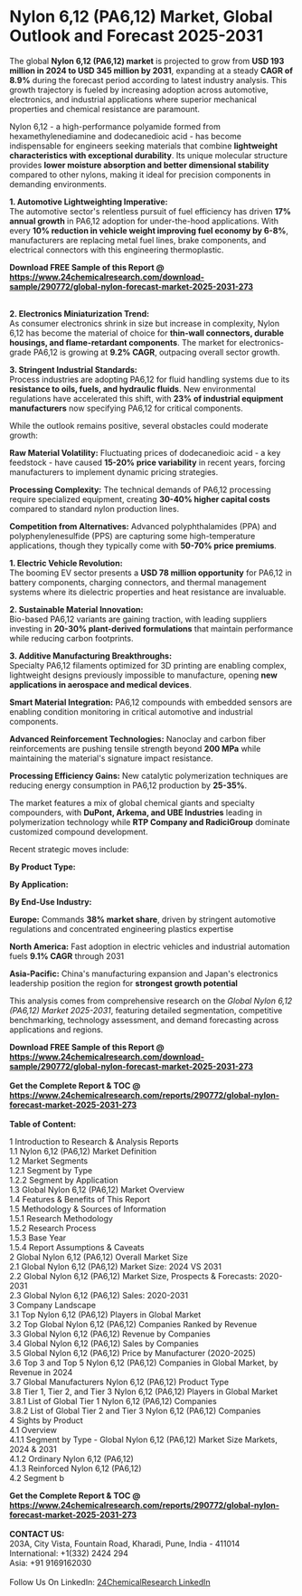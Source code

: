 <h1>Nylon 6,12 (PA6,12) Market, Global Outlook and Forecast 2025-2031</h1><p>The global <strong>Nylon 6,12 (PA6,12) market</strong> is projected to grow from <strong>USD 193 million in 2024 to USD 345 million by 2031</strong>, expanding at a steady <strong>CAGR of 8.9%</strong> during the forecast period according to latest industry analysis. This growth trajectory is fueled by increasing adoption across automotive, electronics, and industrial applications where superior mechanical properties and chemical resistance are paramount.</p><p>Nylon 6,12 - a high-performance polyamide formed from hexamethylenediamine and dodecanedioic acid - has become indispensable for engineers seeking materials that combine <strong>lightweight characteristics with exceptional durability</strong>. Its unique molecular structure provides <strong>lower moisture absorption and better dimensional stability</strong> compared to other nylons, making it ideal for precision components in demanding environments.</p><p><strong>1. Automotive Lightweighting Imperative:</strong><br>
The automotive sector's relentless pursuit of fuel efficiency has driven <strong>17% annual growth</strong> in PA6,12 adoption for under-the-hood applications. With every <strong>10% reduction in vehicle weight improving fuel economy by 6-8%</strong>, manufacturers are replacing metal fuel lines, brake components, and electrical connectors with this engineering thermoplastic.</p><div><b>Download FREE Sample of this Report @ 
            <a href="https://www.24chemicalresearch.com/download-sample/290772/global-nylon-forecast-market-2025-2031-273">
            https://www.24chemicalresearch.com/download-sample/290772/global-nylon-forecast-market-2025-2031-273</a></b></div><br><p><strong>2. Electronics Miniaturization Trend:</strong><br>
As consumer electronics shrink in size but increase in complexity, Nylon 6,12 has become the material of choice for <strong>thin-wall connectors, durable housings, and flame-retardant components</strong>. The market for electronics-grade PA6,12 is growing at <strong>9.2% CAGR</strong>, outpacing overall sector growth.</p><p><strong>3. Stringent Industrial Standards:</strong><br>
Process industries are adopting PA6,12 for fluid handling systems due to its <strong>resistance to oils, fuels, and hydraulic fluids</strong>. New environmental regulations have accelerated this shift, with <strong>23% of industrial equipment manufacturers</strong> now specifying PA6,12 for critical components.</p><p>While the outlook remains positive, several obstacles could moderate growth:</p><p><strong>Raw Material Volatility:</strong> Fluctuating prices of dodecanedioic acid - a key feedstock - have caused <strong>15-20% price variability</strong> in recent years, forcing manufacturers to implement dynamic pricing strategies.</p><p><strong>Processing Complexity:</strong> The technical demands of PA6,12 processing require specialized equipment, creating <strong>30-40% higher capital costs</strong> compared to standard nylon production lines.</p><p><strong>Competition from Alternatives:</strong> Advanced polyphthalamides (PPA) and polyphenylenesulfide (PPS) are capturing some high-temperature applications, though they typically come with <strong>50-70% price premiums</strong>.</p><p><strong>1. Electric Vehicle Revolution:</strong><br>
The booming EV sector presents a <strong>USD 78 million opportunity</strong> for PA6,12 in battery components, charging connectors, and thermal management systems where its dielectric properties and heat resistance are invaluable.</p><p><strong>2. Sustainable Material Innovation:</strong><br>
Bio-based PA6,12 variants are gaining traction, with leading suppliers investing in <strong>20-30% plant-derived formulations</strong> that maintain performance while reducing carbon footprints.</p><p><strong>3. Additive Manufacturing Breakthroughs:</strong><br>
Specialty PA6,12 filaments optimized for 3D printing are enabling complex, lightweight designs previously impossible to manufacture, opening <strong>new applications in aerospace and medical devices</strong>.</p><p><strong>Smart Material Integration:</strong> PA6,12 compounds with embedded sensors are enabling condition monitoring in critical automotive and industrial components.</p><p><strong>Advanced Reinforcement Technologies:</strong> Nanoclay and carbon fiber reinforcements are pushing tensile strength beyond <strong>200 MPa</strong> while maintaining the material's signature impact resistance.</p><p><strong>Processing Efficiency Gains:</strong> New catalytic polymerization techniques are reducing energy consumption in PA6,12 production by <strong>25-35%</strong>.</p><p>The market features a mix of global chemical giants and specialty compounders, with <strong>DuPont, Arkema, and UBE Industries</strong> leading in polymerization technology while <strong>RTP Company and RadiciGroup</strong> dominate customized compound development.</p><p>Recent strategic moves include:</p><p><strong>By Product Type:</strong></p><p><strong>By Application:</strong></p><p><strong>By End-Use Industry:</strong></p><p><strong>Europe:</strong> Commands <strong>38% market share</strong>, driven by stringent automotive regulations and concentrated engineering plastics expertise</p><p><strong>North America:</strong> Fast adoption in electric vehicles and industrial automation fuels <strong>9.1% CAGR</strong> through 2031</p><p><strong>Asia-Pacific:</strong> China's manufacturing expansion and Japan's electronics leadership position the region for <strong>strongest growth potential</strong></p><p>This analysis comes from comprehensive research on the <em>Global Nylon 6,12 (PA6,12) Market 2025-2031</em>, featuring detailed segmentation, competitive benchmarking, technology assessment, and demand forecasting across applications and regions.</p><div><b>Download FREE Sample of this Report @ 
            <a href="https://www.24chemicalresearch.com/download-sample/290772/global-nylon-forecast-market-2025-2031-273">
            https://www.24chemicalresearch.com/download-sample/290772/global-nylon-forecast-market-2025-2031-273</a></b></div><br><div><b>Get the Complete Report & TOC @ 
            <a href="https://www.24chemicalresearch.com/reports/290772/global-nylon-forecast-market-2025-2031-273">
            https://www.24chemicalresearch.com/reports/290772/global-nylon-forecast-market-2025-2031-273</a></b></div><br>
            <b>Table of Content:</b><p>1 Introduction to Research & Analysis Reports<br />
 1.1 Nylon 6,12 (PA6,12) Market Definition<br />
 1.2 Market Segments<br />
 1.2.1 Segment by Type<br />
 1.2.2 Segment by Application<br />
 1.3 Global Nylon 6,12 (PA6,12) Market Overview<br />
 1.4 Features & Benefits of This Report<br />
 1.5 Methodology & Sources of Information<br />
 1.5.1 Research Methodology<br />
 1.5.2 Research Process<br />
 1.5.3 Base Year<br />
 1.5.4 Report Assumptions & Caveats<br />
2 Global Nylon 6,12 (PA6,12) Overall Market Size<br />
 2.1 Global Nylon 6,12 (PA6,12) Market Size: 2024 VS 2031<br />
 2.2 Global Nylon 6,12 (PA6,12) Market Size, Prospects & Forecasts: 2020-2031<br />
 2.3 Global Nylon 6,12 (PA6,12) Sales: 2020-2031<br />
3 Company Landscape<br />
 3.1 Top Nylon 6,12 (PA6,12) Players in Global Market<br />
 3.2 Top Global Nylon 6,12 (PA6,12) Companies Ranked by Revenue<br />
 3.3 Global Nylon 6,12 (PA6,12) Revenue by Companies<br />
 3.4 Global Nylon 6,12 (PA6,12) Sales by Companies<br />
 3.5 Global Nylon 6,12 (PA6,12) Price by Manufacturer (2020-2025)<br />
 3.6 Top 3 and Top 5 Nylon 6,12 (PA6,12) Companies in Global Market, by Revenue in 2024<br />
 3.7 Global Manufacturers Nylon 6,12 (PA6,12) Product Type<br />
 3.8 Tier 1, Tier 2, and Tier 3 Nylon 6,12 (PA6,12) Players in Global Market<br />
 3.8.1 List of Global Tier 1 Nylon 6,12 (PA6,12) Companies<br />
 3.8.2 List of Global Tier 2 and Tier 3 Nylon 6,12 (PA6,12) Companies<br />
4 Sights by Product<br />
 4.1 Overview<br />
 4.1.1 Segment by Type - Global Nylon 6,12 (PA6,12) Market Size Markets, 2024 & 2031<br />
 4.1.2 Ordinary Nylon 6,12 (PA6,12)<br />
 4.1.3 Reinforced Nylon 6,12 (PA6,12)<br />
 4.2 Segment b</p><div><b>Get the Complete Report & TOC @ 
            <a href="https://www.24chemicalresearch.com/reports/290772/global-nylon-forecast-market-2025-2031-273">
            https://www.24chemicalresearch.com/reports/290772/global-nylon-forecast-market-2025-2031-273</a></b></div><br><b>CONTACT US:</b><br>
            203A, City Vista, Fountain Road, Kharadi, Pune, India - 411014<br>
            International: +1(332) 2424 294<br>
            Asia: +91 9169162030 <br><br>
            Follow Us On LinkedIn: <a href="https://www.linkedin.com/company/24chemicalresearch/">24ChemicalResearch LinkedIn</a>